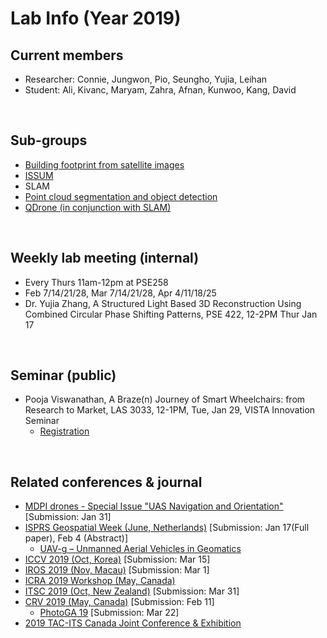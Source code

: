 # Lab Info (Year 2019)

## Current members
- Researcher: Connie, Jungwon, Pio, Seungho, Yujia, Leihan
- Student: Ali, Kivanc, Maryam, Zahra, Afnan, Kunwoo, Kang, David
<br/>

## Sub-groups
- [Building footprint from satellite images](https://github.com/yorku-ausml/deep_satellite_image_segmentation)
- [ISSUM](http://issum.yorku.ca/)
- SLAM
- [Point cloud segmentation and object detection](https://github.com/yorku-ausml/deep3d)
- [QDrone (in conjunction with SLAM)](https://github.com/yorku-ausml/qdrone)
<br/>

## Weekly lab meeting (internal)
- Every Thurs 11am-12pm at PSE258
- Feb 7/14/21/28, Mar 7/14/21/28, Apr 4/11/18/25
- Dr. Yujia Zhang, A Structured Light Based 3D Reconstruction Using Combined Circular Phase Shifting Patterns, PSE 422, 12-2PM Thur Jan 17
<br/>

## Seminar (public)
- Pooja Viswanathan, A Braze(n) Journey of Smart Wheelchairs: from Research to Market, LAS 3033, 12-1PM, Tue, Jan 29, VISTA Innovation Seminar
  - [Registration](https://www.eventbrite.ca/e/a-brazen-journey-of-smart-wheelchairs-from-research-to-market-tickets-53998653426)
<br/>

## Related conferences & journal
- [MDPI drones - Special Issue "UAS Navigation and Orientation"](https://www.mdpi.com/journal/drones/special_issues/uav_navori) [Submission: Jan 31]
- [ISPRS Geospatial Week (June, Netherlands)](https://www.gsw2019.org/) [Submission: Jan 17(Full paper), Feb 4 (Abstract)]
  - [UAV-g – Unmanned Aerial Vehicles in Geomatics](http://www.uav-g.com/)
- [ICCV 2019 (Oct, Korea)](http://iccv2019.thecvf.com/) [Submission: Mar 15]
- [IROS 2019 (Nov, Macau)](https://www.iros2019.org/) [Submission: Mar 1]
- [ICRA 2019 Workshop (May, Canada)](https://www.icra2019.org/)
- [ITSC 2019 (Oct, New Zealand)](https://www.itsc2019.org/) [Submission: Mar 31]
- [CRV 2019 (May, Canada)](https://www.eecs.yorku.ca/~mbrown/CRV19/) [Submission: Feb 11]
  - [PhotoGA 19](http://www2.isprs.org/commissions/comm2/wg1/PhotoGA19.html) [Submission: Mar 22]
- [2019 TAC-ITS Canada Joint Conference & Exhibition](https://tac-its.ca/call-submissions)
<br/>

